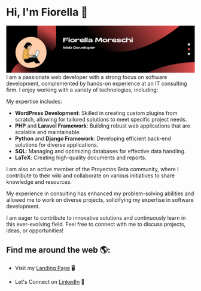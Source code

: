 # Hi, I'm Fiorella :wave: 
<img src="/images/portada.png" alt="banner that says Fiorella Moreschi - web developer">
I am a passionate web developer with a strong focus on software development, complemented by hands-on experience at an IT consulting firm. I enjoy working with a variety of technologies, including:

My expertise includes:

- **WordPress Development**: Skilled in creating custom plugins from scratch, allowing for tailored solutions to meet specific project needs.
- **PHP** and **Laravel Framework**: Building robust web applications that are scalable and maintainable.
- **Python** and **Django Framework**: Developing efficient back-end solutions for diverse applications.
- **SQL**: Managing and optimizing databases for effective data handling.
- **LaTeX**: Creating high-quality documents and reports.

I am also an active member of the Proyectos Beta community, where I contribute to their wiki and collaborate on various initiatives to share knowledge and resources.

My experience in consulting has enhanced my problem-solving abilities and allowed me to work on diverse projects, solidifying my expertise in software development.

I am eager to contribute to innovative solutions and continuously learn in this ever-evolving field. Feel free to connect with me to discuss projects, ideas, or opportunities!


## Find me around the web 🌎:

- Visit my [Landing Page](https://moreschifio17.github.io) 🖥️

- Let's Connect on [LinkedIn](https://www.linkedin.com/in/gianina-benitez/) 💼
